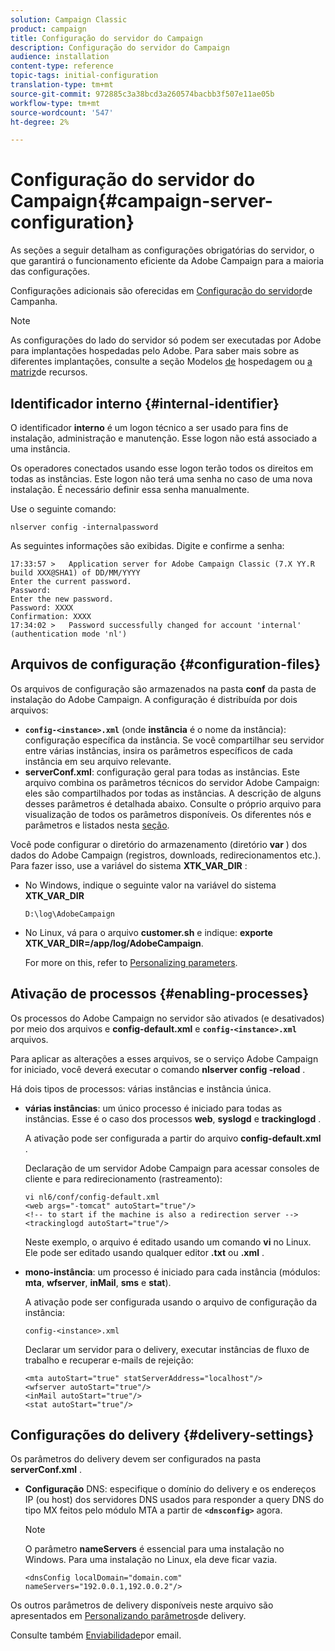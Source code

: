 ```yaml
---
solution: Campaign Classic
product: campaign
title: Configuração do servidor do Campaign
description: Configuração do servidor do Campaign
audience: installation
content-type: reference
topic-tags: initial-configuration
translation-type: tm+mt
source-git-commit: 972885c3a38bcd3a260574bacbb3f507e11ae05b
workflow-type: tm+mt
source-wordcount: '547'
ht-degree: 2%

---
```



# Configuração do servidor do Campaign{#campaign-server-configuration}

As seções a seguir detalham as configurações obrigatórias do servidor, o que garantirá o funcionamento eficiente da Adobe Campaign para a maioria das configurações.

Configurações adicionais são oferecidas em [Configuração do servidor](../../installation/using/configuring-campaign-server.md)de Campanha.

>[!NOTE]
>
>As configurações do lado do servidor só podem ser executadas por Adobe para implantações hospedadas pelo Adobe. Para saber mais sobre as diferentes implantações, consulte a seção Modelos [de](../../installation/using/hosting-models.md) hospedagem ou [a matriz](../../installation/using/capability-matrix.md)de recursos.

## Identificador interno {#internal-identifier}

O identificador **interno** é um logon técnico a ser usado para fins de instalação, administração e manutenção. Esse logon não está associado a uma instância.

Os operadores conectados usando esse logon terão todos os direitos em todas as instâncias. Este logon não terá uma senha no caso de uma nova instalação. É necessário definir essa senha manualmente.

Use o seguinte comando:

```
nlserver config -internalpassword
```

As seguintes informações são exibidas. Digite e confirme a senha:

```
17:33:57 >   Application server for Adobe Campaign Classic (7.X YY.R build XXX@SHA1) of DD/MM/YYYY
Enter the current password.
Password:
Enter the new password.
Password: XXXX
Confirmation: XXXX
17:34:02 >   Password successfully changed for account 'internal' (authentication mode 'nl')
```

## Arquivos de configuração {#configuration-files}

Os arquivos de configuração são armazenados na pasta **conf** da pasta de instalação do Adobe Campaign. A configuração é distribuída por dois arquivos:

* **`config-<instance>.xml`** (onde **instância** é o nome da instância): configuração específica da instância. Se você compartilhar seu servidor entre várias instâncias, insira os parâmetros específicos de cada instância em seu arquivo relevante.
* **serverConf.xml**: configuração geral para todas as instâncias. Este arquivo combina os parâmetros técnicos do servidor Adobe Campaign: eles são compartilhados por todas as instâncias. A descrição de alguns desses parâmetros é detalhada abaixo. Consulte o próprio arquivo para visualização de todos os parâmetros disponíveis. Os diferentes nós e parâmetros e listados nesta [seção](../../installation/using/the-server-configuration-file.md).

Você pode configurar o diretório do armazenamento (diretório **var** ) dos dados do Adobe Campaign (registros, downloads, redirecionamentos etc.). Para fazer isso, use a variável do sistema **XTK_VAR_DIR** :

* No Windows, indique o seguinte valor na variável do sistema **XTK_VAR_DIR**

   ```
   D:\log\AdobeCampaign
   ```

* No Linux, vá para o arquivo **customer.sh** e indique: **exporte XTK_VAR_DIR=/app/log/AdobeCampaign**.

   For more on this, refer to [Personalizing parameters](../../installation/using/installing-packages-with-linux.md#personalizing-parameters).

## Ativação de processos {#enabling-processes}

Os processos do Adobe Campaign no servidor são ativados (e desativados) por meio dos arquivos e **config-default.xml** e **`config-<instance>.xml`** arquivos.

Para aplicar as alterações a esses arquivos, se o serviço Adobe Campaign for iniciado, você deverá executar o comando **nlserver config -reload** .

Há dois tipos de processos: várias instâncias e instância única.

* **várias instâncias**: um único processo é iniciado para todas as instâncias. Esse é o caso dos processos **web**, **syslogd** e **trackinglogd** .

   A ativação pode ser configurada a partir do arquivo **config-default.xml** .

   Declaração de um servidor Adobe Campaign para acessar consoles de cliente e para redirecionamento (rastreamento):

   ```
   vi nl6/conf/config-default.xml
   <web args="-tomcat" autoStart="true"/>  
   <!-- to start if the machine is also a redirection server -->  
   <trackinglogd autoStart="true"/>
   ```

   Neste exemplo, o arquivo é editado usando um comando **vi** no Linux. Ele pode ser editado usando qualquer editor **.txt** ou **.xml** .

* **mono-instância**: um processo é iniciado para cada instância (módulos: **mta**, **wfserver**, **inMail**, **sms** e **stat**).

   A ativação pode ser configurada usando o arquivo de configuração da instância:

   ```
   config-<instance>.xml
   ```

   Declarar um servidor para o delivery, executar instâncias de fluxo de trabalho e recuperar e-mails de rejeição:

   ```
   <mta autoStart="true" statServerAddress="localhost"/>
   <wfserver autoStart="true"/>  
   <inMail autoStart="true"/>
   <stat autoStart="true"/>
   ```

## Configurações do delivery {#delivery-settings}

Os parâmetros do delivery devem ser configurados na pasta **serverConf.xml** .

* **Configuração** DNS: especifique o domínio do delivery e os endereços IP (ou host) dos servidores DNS usados para responder a query DNS do tipo MX feitos pelo módulo MTA a partir de **`<dnsconfig>`** agora.

   >[!NOTE]
   >
   >O parâmetro **nameServers** é essencial para uma instalação no Windows. Para uma instalação no Linux, ela deve ficar vazia.

   ```
   <dnsConfig localDomain="domain.com" nameServers="192.0.0.1,192.0.0.2"/>
   ```

Os outros parâmetros de delivery disponíveis neste arquivo são apresentados em [Personalizando parâmetros](../../installation/using/configuring-campaign-server.md#personalizing-delivery-parameters)de delivery.

Consulte também [Enviabilidade](../../installation/using/email-deliverability.md)por email.
